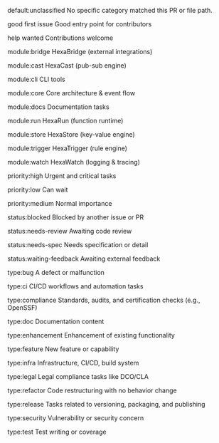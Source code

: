 <!--
SPDX-FileCopyrightText: 2025 Hüsamettin Arabacı
SPDX-License-Identifier: MIT
-->

default:unclassified
No specific category matched this PR or file path.

good first issue
Good entry point for contributors

help wanted
Contributions welcome

module:bridge
HexaBridge (external integrations)

module:cast
HexaCast (pub-sub engine)

module:cli
CLI tools

module:core
Core architecture & event flow

module:docs
Documentation tasks

module:run
HexaRun (function runtime)

module:store
HexaStore (key-value engine)

module:trigger
HexaTrigger (rule engine)

module:watch
HexaWatch (logging & tracing)

priority:high
Urgent and critical tasks

priority:low
Can wait

priority:medium
Normal importance

status:blocked
Blocked by another issue or PR

status:needs-review
Awaiting code review

status:needs-spec
Needs specification or detail

status:waiting-feedback
Awaiting external feedback

type:bug
A defect or malfunction

type:ci
CI/CD workflows and automation tasks

type:compliance
Standards, audits, and certification checks (e.g., OpenSSF)

type:doc
Documentation content

type:enhancement
Enhancement of existing functionality

type:feature
New feature or capability

type:infra
Infrastructure, CI/CD, build system

type:legal
Legal compliance tasks like DCO/CLA

type:refactor
Code restructuring with no behavior change

type:release
Tasks related to versioning, packaging, and publishing

type:security
Vulnerability or security concern

type:test
Test writing or coverage
